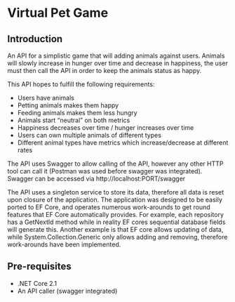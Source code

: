 # Virtual Pet Game

## Introduction

An API for a simplistic game that will adding animals against users. Animals will slowly increase in hunger over time and decrease in happiness, the user must then call the API in order to keep the animals status as happy.

This API hopes to fulfill the following requirements:

* Users have animals
* Petting animals makes them happy 
* Feeding animals makes them less hungry
* Animals start “neutral” on both metrics
* Happiness decreases over time / hunger increases over time
* Users can own multiple animals of different types
* Different animal types have metrics which increase/decrease at different rates

The API uses Swagger to allow calling of the API, however any other HTTP tool can call it (Postman was used before swagger was integrated). Swagger can be accessed via http://localhost:PORT/swagger

The API uses a singleton service to store its data, therefore all data is reset upon closure of the application. The application was designed to be easily ported to EF Core, and operates numerous work-arounds to get round features that EF Core automatically provides. For example, each repository has a GetNextId method while in reality EF cores sequential database fields will generate this. Another example is that EF core allows updating of data, while System.Collection.Generic only allows adding and removing, therefore work-arounds have been implemented.

## Pre-requisites

* .NET Core 2.1
* An API caller (swagger integrated)